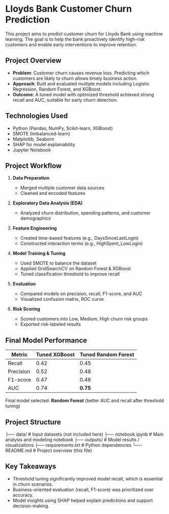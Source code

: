 # Lloyds Bank Customer Churn Prediction

This project aims to predict customer churn for Lloyds Bank using machine learning. The goal is to help the bank proactively identify high-risk customers and enable early interventions to improve retention.

## Project Overview

- **Problem**: Customer churn causes revenue loss. Predicting which customers are likely to churn allows timely business action.
- **Approach**: Built and evaluated multiple models including Logistic Regression, Random Forest, and XGBoost.
- **Outcome**: A tuned model with optimized threshold achieved strong recall and AUC, suitable for early churn detection.

## Technologies Used
- Python (Pandas, NumPy, Scikit-learn, XGBoost)
- SMOTE (Imbalanced-learn)
- Matplotlib, Seaborn
- SHAP for model explainability
- Jupyter Notebook

## Project Workflow

1. **Data Preparation**  
   - Merged multiple customer data sources  
   - Cleaned and encoded features

2. **Exploratory Data Analysis (EDA)**  
   - Analyzed churn distribution, spending patterns, and customer demographics

3. **Feature Engineering**  
   - Created time-based features (e.g., DaysSinceLastLogin)  
   - Constructed interaction terms (e.g., HighSpent_LowLogin)

4. **Model Training & Tuning**  
   - Used SMOTE to balance the dataset  
   - Applied GridSearchCV on Random Forest & XGBoost  
   - Tuned classification threshold to improve recall

5. **Evaluation**  
   - Compared models on precision, recall, F1-score, and AUC  
   - Visualized confusion matrix, ROC curve

6. **Risk Scoring**  
   - Scored customers into Low, Medium, High churn risk groups  
   - Exported risk-labeled results

## Final Model Performance

| Metric      | Tuned XGBoost | Tuned Random Forest |
|-------------|---------------|---------------------|
| Recall      | 0.42          | 0.45                |
| Precision   | 0.52          | 0.48                |
| F1-score    | 0.47          | 0.46                |
| AUC         | 0.74          | **0.75**            |

Final model selected: **Random Forest** (better AUC and recall after threshold tuning)

## Project Structure
├── data/ # Input datasets (not included here)
├── notebook.ipynb # Main analysis and modeling notebook
├── outputs/ # Model results / visualizations
├── requirements.txt # Python dependencies
└── README.md # Project overview (this file)

## Key Takeaways

- Threshold tuning significantly improved model recall, which is essential in churn scenarios.
- Business-oriented evaluation (recall, F1-score) was prioritized over accuracy.
- Model insights using SHAP helped explain predictions and support decision-making.



